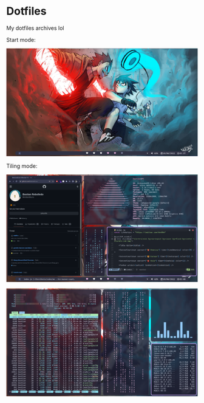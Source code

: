 # Dotfiles

My dotfiles archives lol

Start mode:

![App Screenshot](_img1.png)

Tiling mode:

![App Screenshot](_img2.png)

![App Screenshot](_img3.png)